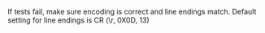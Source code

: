 If tests fail, make sure encoding is correct and line endings match. Default setting for line endings is CR (\r, 0X0D, 13)
